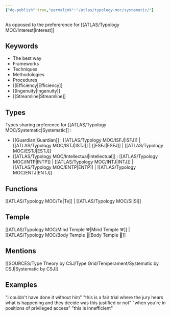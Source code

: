 ```yaml
---
{"dg-publish":true,"permalink":"/atlas/typology-moc/systematic/"}
---
```


As opposed to the prefererence for [[ATLAS/Typology MOC/Interest\|Interest]]

## Keywords 
- The best way 
- Frameworks
- Techniques
- Methodologies
- Procedures
- [[Efficiency\|Efficiency]]
- [[Ingenuity\|Ingenuity]]
- [[Streamline\|Streamline]]

## Types 
Types sharing preference for [[ATLAS/Typology MOC/Systematic\|Systematic]] : 
- [[Guardian\|Guardian]] : [[ATLAS/Typology MOC/ISFJ\|ISFJ]] | [[ATLAS/Typology MOC/ISTJ\|ISTJ]] | [[ESFJ\|ESFJ]] | [[ATLAS/Typology MOC/ESTJ\|ESTJ]]
- [[ATLAS/Typology MOC/Intellectual\|Intellectual]] : [[ATLAS/Typology MOC/INTP\|INTP]] | [[ATLAS/Typology MOC/INTJ\|INTJ]] | [[ATLAS/Typology MOC/ENTP\|ENTP]] | [[ATLAS/Typology MOC/ENTJ\|ENTJ]] 

## Functions 
[[ATLAS/Typology MOC/Te\|Te]] | [[ATLAS/Typology MOC/Si\|Si]]

## Temple 
[[ATLAS/Typology MOC/Mind Temple ⚒️\|Mind Temple ⚒️]] | [[ATLAS/Typology MOC/Body Temple 🌳\|Body Temple 🌳]]

## Mentions
[[SOURCES/Type Theory by CSJ/Type Grid/Temperament/Systematic by CSJ\|Systematic by CSJ]]

## Examples
"I couldn't have done it without him"
"this is a fair trial where the jury hears what is happening and they decide was this justified or not"
"when you're in positions of privileged access"
"this is innefficient"